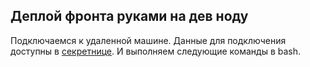 ## Деплой фронта руками на дев ноду

Подключаемся к удаленной машине. Данные для подключения доступны в [cекретнице](https://yav.yandex-team.ru/secret/sec-01cvpxgwf4kf8q1f25580xz88t). И выполняем следующие команды в bash.
